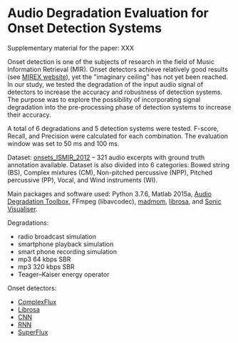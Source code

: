 # Audio Degradation Evaluation for Onset Detection Systems
Supplementary material for the paper:
  XXX
  
Onset detection is one of the subjects of research in the field of Music Information Retrieval (MIR). Onset detectors achieve relatively good results (see [MIREX website](https://nema.lis.illinois.edu/nema_out/mirex2018/results/aod/)), yet the "imaginary ceiling" has not yet been reached. In our study, we tested the degradation of the input audio signal of detectors to increase the accuracy and robustness of detection systems. The purpose was to explore the possibility of incorporating signal degradation into the pre-processing phase of detection systems to increase their accuracy.

A total of 6 degradations and 5 detection systems were tested. F-score, Recall, and Precision were calculated for each combination. The evaluation window was set to 50 ms and 100 ms.

Dataset: [onsets_ISMIR_2012](https://github.com/CPJKU/onset_db) – 321 audio excerpts with ground truth annotation available. Dataset is also divided into 6 categories: Bowed string (BS), Complex mixtures (CM), Non-pitched percussive (NPP), Pitched percussive (PP), Vocal, and Wind instruments (WI).

Main packages and software used: Python 3.7.6, Matlab 2015a, [Audio Degradation Toolbox](https://code.soundsoftware.ac.uk/projects/audio-degradation-toolbox), FFmpeg (libavcodec), [madmom](https://pypi.org/project/madmom/), [librosa](https://librosa.org/doc/latest/index.html), and [Sonic Visualiser](https://www.sonicvisualiser.org/).

Degradations:
  *	radio broadcast simulation
  *	smartphone playback simulation
  *	smart phone recording simulation
  *	mp3 64 kbps SBR
  *	mp3 320 kbps SBR
  *	Teager–Kaiser energy operator

Onset detectors:
  * [ComplexFlux](https://github.com/CPJKU/madmom/blob/master/bin/ComplexFlux)
  * [Librosa](https://librosa.org/doc/main/onset.html)
  *	[CNN](https://madmom.readthedocs.io/en/latest/modules/features/onsets.html)
  *	[RNN](https://madmom.readthedocs.io/en/latest/modules/features/onsets.html)
  *	[SuperFlux](https://github.com/CPJKU/madmom/blob/master/bin/SuperFluxNN)
